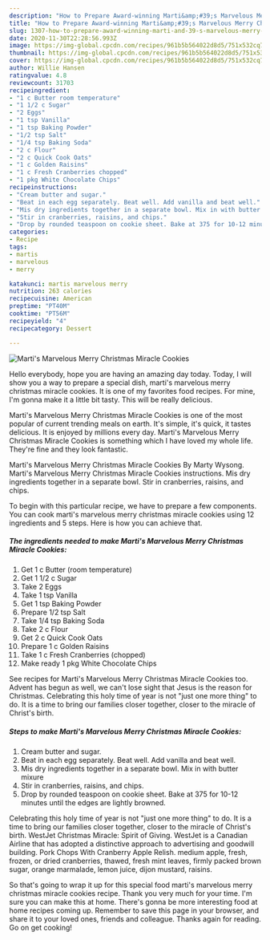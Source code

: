 ```yaml
---
description: "How to Prepare Award-winning Marti&amp;#39;s Marvelous Merry Christmas Miracle Cookies"
title: "How to Prepare Award-winning Marti&amp;#39;s Marvelous Merry Christmas Miracle Cookies"
slug: 1307-how-to-prepare-award-winning-marti-and-39-s-marvelous-merry-christmas-miracle-cookies
date: 2020-11-30T22:28:56.993Z
image: https://img-global.cpcdn.com/recipes/961b5b564022d8d5/751x532cq70/martis-marvelous-merry-christmas-miracle-cookies-recipe-main-photo.jpg
thumbnail: https://img-global.cpcdn.com/recipes/961b5b564022d8d5/751x532cq70/martis-marvelous-merry-christmas-miracle-cookies-recipe-main-photo.jpg
cover: https://img-global.cpcdn.com/recipes/961b5b564022d8d5/751x532cq70/martis-marvelous-merry-christmas-miracle-cookies-recipe-main-photo.jpg
author: Willie Hansen
ratingvalue: 4.8
reviewcount: 31703
recipeingredient:
- "1 c Butter room temperature"
- "1 1/2 c Sugar"
- "2 Eggs"
- "1 tsp Vanilla"
- "1 tsp Baking Powder"
- "1/2 tsp Salt"
- "1/4 tsp Baking Soda"
- "2 c Flour"
- "2 c Quick Cook Oats"
- "1 c Golden Raisins"
- "1 c Fresh Cranberries chopped"
- "1 pkg White Chocolate Chips"
recipeinstructions:
- "Cream butter and sugar."
- "Beat in each egg separately. Beat well. Add vanilla and beat well."
- "Mis dry ingredients together in a separate bowl. Mix in with butter mixure"
- "Stir in cranberries, raisins, and chips."
- "Drop by rounded teaspoon on cookie sheet. Bake at 375 for 10-12 minutes until the edges are lightly browned."
categories:
- Recipe
tags:
- martis
- marvelous
- merry

katakunci: martis marvelous merry 
nutrition: 263 calories
recipecuisine: American
preptime: "PT40M"
cooktime: "PT56M"
recipeyield: "4"
recipecategory: Dessert

---
```



![Marti&#39;s Marvelous Merry Christmas Miracle Cookies](https://img-global.cpcdn.com/recipes/961b5b564022d8d5/751x532cq70/martis-marvelous-merry-christmas-miracle-cookies-recipe-main-photo.jpg)

Hello everybody, hope you are having an amazing day today. Today, I will show you a way to prepare a special dish, marti&#39;s marvelous merry christmas miracle cookies. It is one of my favorites food recipes. For mine, I'm gonna make it a little bit tasty. This will be really delicious.

Marti&#39;s Marvelous Merry Christmas Miracle Cookies is one of the most popular of current trending meals on earth. It's simple, it's quick, it tastes delicious. It is enjoyed by millions every day. Marti&#39;s Marvelous Merry Christmas Miracle Cookies is something which I have loved my whole life. They're fine and they look fantastic.

Marti&#39;s Marvelous Merry Christmas Miracle Cookies By Marty Wysong. Marti&#39;s Marvelous Merry Christmas Miracle Cookies instructions. Mis dry ingredients together in a separate bowl. Stir in cranberries, raisins, and chips.


To begin with this particular recipe, we have to prepare a few components. You can cook marti&#39;s marvelous merry christmas miracle cookies using 12 ingredients and 5 steps. Here is how you can achieve that.

<!--inarticleads1-->

##### The ingredients needed to make Marti&#39;s Marvelous Merry Christmas Miracle Cookies:

1. Get 1 c Butter (room temperature)
1. Get 1 1/2 c Sugar
1. Take 2 Eggs
1. Take 1 tsp Vanilla
1. Get 1 tsp Baking Powder
1. Prepare 1/2 tsp Salt
1. Take 1/4 tsp Baking Soda
1. Take 2 c Flour
1. Get 2 c Quick Cook Oats
1. Prepare 1 c Golden Raisins
1. Take 1 c Fresh Cranberries (chopped)
1. Make ready 1 pkg White Chocolate Chips


See recipes for Marti&#39;s Marvelous Merry Christmas Miracle Cookies too. Advent has begun as well, we can&#39;t lose sight that Jesus is the reason for Christmas. Celebrating this holy time of year is not &#34;just one more thing&#34; to do. It is a time to bring our families closer together, closer to the miracle of Christ&#39;s birth. 

<!--inarticleads2-->

##### Steps to make Marti&#39;s Marvelous Merry Christmas Miracle Cookies:

1. Cream butter and sugar.
1. Beat in each egg separately. Beat well. Add vanilla and beat well.
1. Mis dry ingredients together in a separate bowl. Mix in with butter mixure
1. Stir in cranberries, raisins, and chips.
1. Drop by rounded teaspoon on cookie sheet. Bake at 375 for 10-12 minutes until the edges are lightly browned.


Celebrating this holy time of year is not &#34;just one more thing&#34; to do. It is a time to bring our families closer together, closer to the miracle of Christ&#39;s birth. WestJet Christmas Miracle: Spirit of Giving. WestJet is a Canadian Airline that has adopted a distinctive approach to advertising and goodwill building. Pork Chops With Cranberry Apple Relish. medium apple, fresh, frozen, or dried cranberries, thawed, fresh mint leaves, firmly packed brown sugar, orange marmalade, lemon juice, dijon mustard, raisins. 

So that's going to wrap it up for this special food marti&#39;s marvelous merry christmas miracle cookies recipe. Thank you very much for your time. I'm sure you can make this at home. There's gonna be more interesting food at home recipes coming up. Remember to save this page in your browser, and share it to your loved ones, friends and colleague. Thanks again for reading. Go on get cooking!
